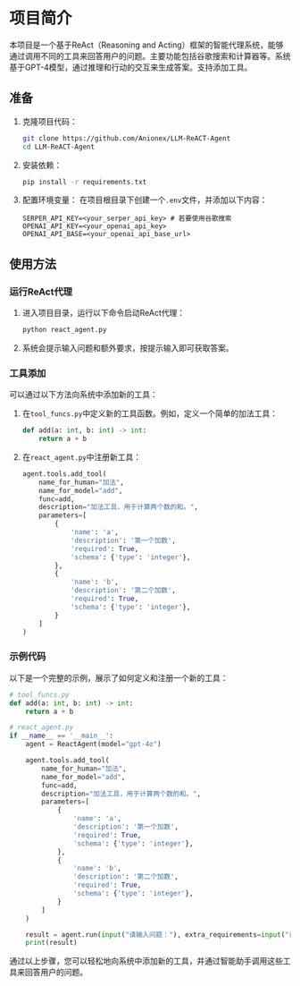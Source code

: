 # 项目简介

本项目是一个基于ReAct（Reasoning and Acting）框架的智能代理系统，能够通过调用不同的工具来回答用户的问题。主要功能包括谷歌搜索和计算器等。系统基于GPT-4模型，通过推理和行动的交互来生成答案。支持添加工具。

## 准备

1. 克隆项目代码：
    ```bash
    git clone https://github.com/Anionex/LLM-ReACT-Agent
    cd LLM-ReACT-Agent
    ```

2. 安装依赖：
    ```bash
    pip install -r requirements.txt
    ```

3. 配置环境变量：
    在项目根目录下创建一个`.env`文件，并添加以下内容：
    ```env
    SERPER_API_KEY=<your_serper_api_key> # 若要使用谷歌搜索
    OPENAI_API_KEY=<your_openai_api_key>
    OPENAI_API_BASE=<your_openai_api_base_url>
    ```

## 使用方法

### 运行ReAct代理

1. 进入项目目录，运行以下命令启动ReAct代理：
    ```bash
    python react_agent.py
    ```

2. 系统会提示输入问题和额外要求，按提示输入即可获取答案。

### 工具添加

可以通过以下方法向系统中添加新的工具：

1. 在`tool_funcs.py`中定义新的工具函数。例如，定义一个简单的加法工具：
    ```python
    def add(a: int, b: int) -> int:
        return a + b
    ```

2. 在`react_agent.py`中注册新工具：
    ```python
    agent.tools.add_tool(
        name_for_human="加法",
        name_for_model="add",
        func=add,
        description="加法工具，用于计算两个数的和。",
        parameters=[
            {
                'name': 'a',
                'description': '第一个加数',
                'required': True,
                'schema': {'type': 'integer'},
            },
            {
                'name': 'b',
                'description': '第二个加数',
                'required': True,
                'schema': {'type': 'integer'},
            }
        ]
    )
    ```

### 示例代码

以下是一个完整的示例，展示了如何定义和注册一个新的工具：

```python
# tool_funcs.py
def add(a: int, b: int) -> int:
    return a + b

# react_agent.py
if __name__ == '__main__':
    agent = ReactAgent(model="gpt-4o")

    agent.tools.add_tool(
        name_for_human="加法",
        name_for_model="add",
        func=add,
        description="加法工具，用于计算两个数的和。",
        parameters=[
            {
                'name': 'a',
                'description': '第一个加数',
                'required': True,
                'schema': {'type': 'integer'},
            },
            {
                'name': 'b',
                'description': '第二个加数',
                'required': True,
                'schema': {'type': 'integer'},
            }
        ]
    )

    result = agent.run(input("请输入问题："), extra_requirements=input("请输入额外要求："))
    print(result)
```

通过以上步骤，您可以轻松地向系统中添加新的工具，并通过智能助手调用这些工具来回答用户的问题。
